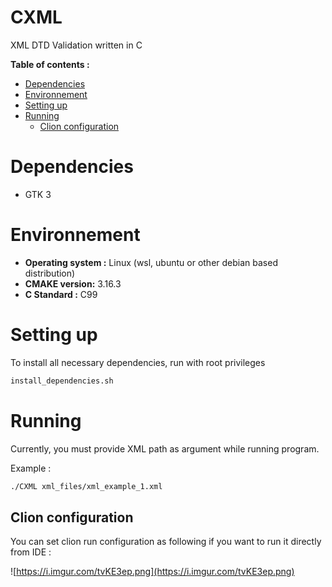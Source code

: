 # CXML

XML DTD Validation written in C

**Table of contents :**

<!-- toc -->

- [Dependencies](#dependencies)
- [Environnement](#environnement)
- [Setting up](#setting-up)
- [Running](#running)
  * [Clion configuration](#clion-configuration)

<!-- tocstop -->

# Dependencies

- GTK 3

# Environnement

- **Operating system :** Linux (wsl, ubuntu or other debian based distribution)
- **CMAKE version:** 3.16.3
- **C Standard :** C99

# Setting up

To install all necessary dependencies, run with root privileges

```bash
install_dependencies.sh
```

# Running

Currently, you must provide XML path as argument while running program.

Example :

```bash
./CXML xml_files/xml_example_1.xml
```

## Clion configuration

You can set clion run configuration as following if you want to run it directly from IDE :

![https://i.imgur.com/tvKE3ep.png](https://i.imgur.com/tvKE3ep.png)